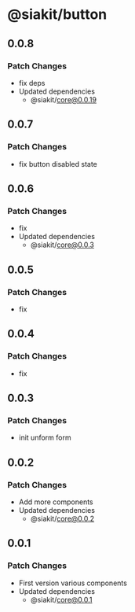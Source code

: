 # @siakit/button

## 0.0.8

### Patch Changes

- fix deps
- Updated dependencies
  - @siakit/core@0.0.19

## 0.0.7

### Patch Changes

- fix button disabled state

## 0.0.6

### Patch Changes

- fix
- Updated dependencies
  - @siakit/core@0.0.3

## 0.0.5

### Patch Changes

- fix

## 0.0.4

### Patch Changes

- fix

## 0.0.3

### Patch Changes

- init unform form

## 0.0.2

### Patch Changes

- Add more components
- Updated dependencies
  - @siakit/core@0.0.2

## 0.0.1

### Patch Changes

- First version various components
- Updated dependencies
  - @siakit/core@0.0.1
